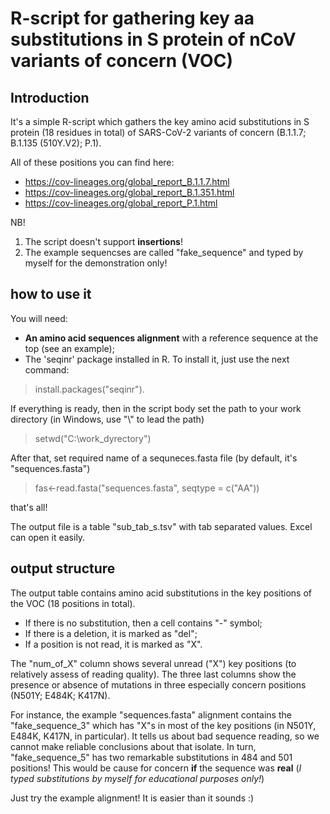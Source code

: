 # R-script for gathering key aa substitutions in S protein of nCoV variants of concern (VOC)

## Introduction

It's a simple R-script which gathers the key amino acid substitutions in S protein (18 residues in total) of SARS-CoV-2 variants of concern (B.1.1.7; B.1.135 (510Y.V2); P.1).

All of these positions you can find here:
 - https://cov-lineages.org/global_report_B.1.1.7.html
 - https://cov-lineages.org/global_report_B.1.351.html
 - https://cov-lineages.org/global_report_P.1.html

NB!
1) The script doesn't support **insertions**! 
2) The example sequencses are called "fake_sequence" and typed by myself for the demonstration only!

## how to use it

You will need:
* **An amino acid sequences alignment** with a reference sequence at the top (see an example);
* The 'seqinr' package installed in R. To install it, just use the next command:
>install.packages("seqinr").

If everything is ready, then in the script body set the path to your work directory (in Windows, use "\\" to lead the path)
>setwd("C:\\work_dyrectory")

After that, set  required name of a sequneces.fasta file (by default, it's "sequences.fasta")
>fas<-read.fasta("sequences.fasta", seqtype = c("AA"))

that's all!

The output file is a table "sub_tab_s.tsv" with tab separated values. Excel can open it easily.

## output structure

The output table contains amino acid substitutions in the key positions of the VOC (18 positions in total).
* If there is no substitution, then a cell contains "-" symbol;
* If there is a deletion, it is marked as "del";
* If a position is not read, it is marked as "X".

The "num_of_X" column shows several unread ("X") key positions (to relatively  assess of reading quality).
The three last columns show the presence or absence of mutations in three especially concern positions (N501Y;	E484K;	K417N).

For instance, the example "sequences.fasta" alignment contains the "fake_sequence_3" which has "X"s in most of the key positions (in N501Y, E484K, K417N, in particular). It tells us about bad sequence reading, so we cannot make reliable conclusions about that isolate. In turn, "fake_sequence_5" has two remarkable substitutions in 484 and 501 positions! This would be cause for concern **if** the sequence was **real** (_I typed substitutions by myself for educational purposes only!_)

Just try the example alignment! It is easier than it sounds :)
